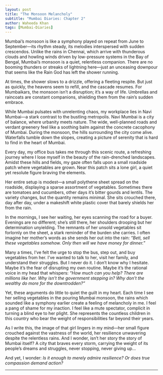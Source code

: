 ```yaml
---
layout: post
title: "The Monsoon Melancholy"
subtitle: "Mumbai Diaries: Chapter 2"
author: Waheeda Khan
tags: [Mumbai-Diaries]
---
```


Mumbai’s monsoon is like a symphony played on repeat from June to September—its rhythm steady, its melodies interspersed with sudden crescendos. Unlike the rains in Chennai, which arrive with thunderous clouds and howling winds driven by low-pressure systems in the Bay of Bengal, Mumbai’s monsoon is a quiet, relentless companion. There are no booming thunders or streaks of lightning here—just an unceasing downpour that seems like the Rain God has left the shower running.

At times, the shower slows to a drizzle, offering a fleeting respite. But just as quickly, the heavens seem to refill, and the cascade resumes. For Mumbaikars, the monsoon isn’t a disruption; it’s a way of life. Umbrellas and raincoats are constant companions, shielding them from the rain’s sudden embrace.

While Mumbai pulsates with unrelenting chaos, my workplace lies in Navi Mumbai—a stark contrast to the bustling metropolis. Navi Mumbai is a city of balance, where urbanity meets nature. The wide, well-planned roads and verdant greenery feel like a soothing balm against the concrete cacophony of Mumbai. During the monsoon, the hills surrounding the city come alive. Waterfalls tumble down the slopes, creating a picture of serenity that is hard to find in the heart of Mumbai.

Every day, my office bus takes me through this scenic route, a refreshing journey where I lose myself in the beauty of the rain-drenched landscapes. Amidst these hills and fields, my gaze often falls upon a small roadside patch where vegetables are grown. Near this patch sits a lone girl, a quiet yet resolute figure braving the elements.

Her entire setup is modest—a small polythene sheet spread on the roadside, displaying a sparse assortment of vegetables. Sometimes there are tomatoes and cucumbers, other days it’s bitter gourds and lentils. The variety changes, but the quantity remains minimal. She sits crouched there, day after day, under a makeshift white plastic cover that barely shields her from the rain.

In the mornings, I see her waiting, her eyes scanning the road for a buyer. Evenings are no different; she’s still there, her shoulders drooping but her determination unyielding. The remnants of her unsold vegetables sit forlornly on the sheet, a stark reminder of the burden she carries. I often imagine her mother’s words as she sends her out into the rain: *“Beti, sell these vegetables somehow. Only then will we have money for dinner.”*

Many a times, I’ve felt the urge to stop the bus, step out, and buy vegetables from her. I’ve wanted to talk to her, visit her family, and understand their struggles. But I never do it. I don’t know why I hesitate. Maybe it’s the fear of disrupting my own routine. Maybe it’s the rational voice in my head that whispers: *“How much can you help? There are millions like her. Why isn’t the government stepping in? Why don’t the wealthy do more for the downtrodden?”*

Yet, these arguments do little to quiet the guilt in my heart. Each time I see her selling vegetables in the pouring Mumbai monsoon, the rains which sounded like a symphony earlier create a feeling of melancholy in me. I feel a pang of shame for my inaction. I feel like a mute spectator, complicit in turning a blind eye to her plight. She represents the countless children in this country who bear the weight of responsibilities far beyond their years.

As I write this, the image of that girl lingers in my mind—her small figure crouched against the vastness of the world, her resilience unwavering despite the relentless rains. And I wonder, isn’t her story the story of Mumbai itself? A city that braves every storm, carrying the weight of its people’s dreams and struggles, never stopping, never giving up...

And yet, I wonder: *Is it enough to merely admire resilience? Or does true compassion demand action?*

---
